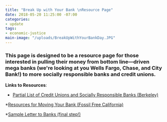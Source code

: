 ```yaml
---
title: "Break Up with Your Bank \nResource Page"
date: 2018-05-20 11:25:00 -07:00
categories:
- update
tags:
- economic-justice
main-image: "/uploads/BreakUpWithYourBankDay.JPG"
---
```


### This page is designed to be a resource page for those interested in pulling their money from bottom line—driven mega banks (we're looking at you Wells Fargo, Chase, and City Bank!) to more socially responsible banks and credit unions.

**Links to Resources**:

* [Partial List of Credit Unions and Socially Responsible Banks (Berkeley)](https://drive.google.com/file/d/1ZybQpL4QQdDJbH-HK9WmIAsfQ-hXnL2Q/view)

*[Resources for Moving Your Bank (Fossil Free California)
](https://drive.google.com/open?id=1hNnyrR3kyOJJZpZQ4mCplJxLDfTi28I1)

*[Sample Letter to Banks (final step!)](https://drive.google.com/open?id=1d3uLwwsfQuNblZN6NK99GcN_Y748LuD2)